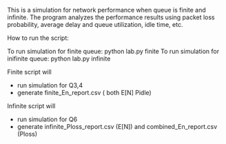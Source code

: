 This is a simulation for network performance when queue is finite and infinite. The program analyzes the performance results using packet loss probability, average delay and queue utilization, idle time, etc. 


How to run the script:

To run simulation for finite queue:           python lab.py finite
To run simulation for inifinite queue:        python lab.py infinite

Finite script will 
 - run simulation for Q3,4 
 - generate finite_En_report.csv ( both E[N] Pidle)

Infinite script will 
 - run simulation for Q6 
 - generate infinite_Ploss_report.csv (E[N]) and combined_En_report.csv (Ploss)


